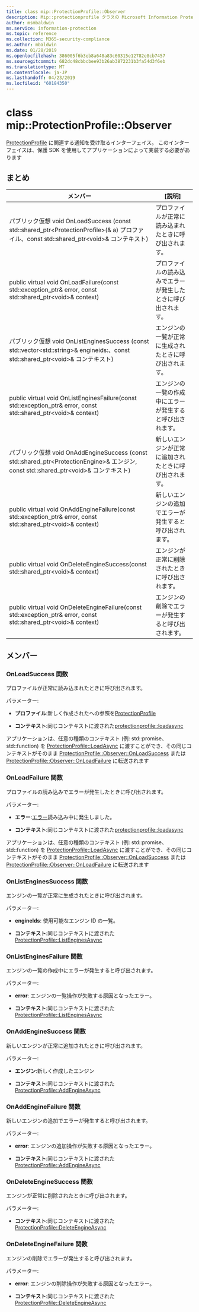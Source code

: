 ```yaml
---
title: class mip::ProtectionProfile::Observer
description: Mip::protectionprofile クラスの Microsoft Information Protection (MIP) SDK について説明します。
author: msmbaldwin
ms.service: information-protection
ms.topic: reference
ms.collection: M365-security-compliance
ms.author: mbaldwin
ms.date: 01/28/2019
ms.openlocfilehash: 386005f6b3eb8a648a83c60315e12782e8cb7457
ms.sourcegitcommit: 682dc48cbbcbee93b26ab3872231b3fa54d3f6eb
ms.translationtype: MT
ms.contentlocale: ja-JP
ms.lasthandoff: 04/23/2019
ms.locfileid: "60184350"
---
```

# <a name="class-mipprotectionprofileobserver"></a>class mip::ProtectionProfile::Observer 
[ProtectionProfile](class_mip_protectionprofile.md) に関連する通知を受け取るインターフェイス。
このインターフェイスは、保護 SDK を使用してアプリケーションによって実装する必要があります
  
## <a name="summary"></a>まとめ
 メンバー                        | [説明]                                
--------------------------------|---------------------------------------------
パブリック仮想 void OnLoadSuccess (const std::shared_ptr\<ProtectionProfile\>(& a) プロファイル、const std::shared_ptr\<void\>& コンテキスト)  |  プロファイルが正常に読み込まれたときに呼び出されます。
public virtual void OnLoadFailure(const std::exception_ptr& error, const std::shared_ptr\<void\>& context)  |  プロファイルの読み込みでエラーが発生したときに呼び出されます。
パブリック仮想 void OnListEnginesSuccess (const std::vector\<std::string\>& engineids:、const std::shared_ptr\<void\>& コンテキスト)  |  エンジンの一覧が正常に生成されたときに呼び出されます。
public virtual void OnListEnginesFailure(const std::exception_ptr& error, const std::shared_ptr\<void\>& context)  |  エンジンの一覧の作成中にエラーが発生すると呼び出されます。
パブリック仮想 void OnAddEngineSuccess (const std::shared_ptr\<ProtectionEngine\>& エンジン, const std::shared_ptr\<void\>& コンテキスト)  |  新しいエンジンが正常に追加されたときに呼び出されます。
public virtual void OnAddEngineFailure(const std::exception_ptr& error, const std::shared_ptr\<void\>& context)  |  新しいエンジンの追加でエラーが発生すると呼び出されます。
public virtual void OnDeleteEngineSuccess(const std::shared_ptr\<void\>& context)  |  エンジンが正常に削除されたときに呼び出されます。
public virtual void OnDeleteEngineFailure(const std::exception_ptr& error, const std::shared_ptr\<void\>& context)  |  エンジンの削除でエラーが発生すると呼び出されます。
  
## <a name="members"></a>メンバー
  
### <a name="onloadsuccess-function"></a>OnLoadSuccess 関数
プロファイルが正常に読み込まれたときに呼び出されます。

パラメーター:  
* **プロファイル**:新しく作成されたへの参照を[ProtectionProfile](class_mip_protectionprofile.md)


* **コンテキスト**:同じコンテキストに渡された[protectionprofile::loadasync](class_mip_protectionprofile.md#addengineasync-function)


アプリケーションは、任意の種類のコンテキスト (例: std::promise、std::function) を [ProtectionProfile::LoadAsync](class_mip_protectionprofile.md#addengineasync-function) に渡すことができ、その同じコンテキストがそのまま [ProtectionProfile::Observer::OnLoadSuccess](class_mip_protectionprofile_observer.md#onloadsuccess-function) または [ProtectionProfile::Observer::OnLoadFailure](class_mip_protectionprofile_observer.md#onloadfailure-function) に転送されます
  
### <a name="onloadfailure-function"></a>OnLoadFailure 関数
プロファイルの読み込みでエラーが発生したときに呼び出されます。

パラメーター:  
* **エラー**:[エラー](class_mip_error.md)読み込み中に発生しました。 


* **コンテキスト**:同じコンテキストに渡された[protectionprofile::loadasync](class_mip_protectionprofile.md#addengineasync-function)


アプリケーションは、任意の種類のコンテキスト (例: std::promise、std::function) を [ProtectionProfile::LoadAsync](class_mip_protectionprofile.md#addengineasync-function) に渡すことができ、その同じコンテキストがそのまま [ProtectionProfile::Observer::OnLoadSuccess](class_mip_protectionprofile_observer.md#onloadsuccess-function) または [ProtectionProfile::Observer::OnLoadFailure](class_mip_protectionprofile_observer.md#onloadfailure-function) に転送されます
  
### <a name="onlistenginessuccess-function"></a>OnListEnginesSuccess 関数
エンジンの一覧が正常に生成されたときに呼び出されます。

パラメーター:  
* **engineIds**: 使用可能なエンジン ID の一覧。 


* **コンテキスト**:同じコンテキストに渡された[ProtectionProfile::ListEnginesAsync](class_mip_protectionprofile.md#listenginesasync-function)


  
### <a name="onlistenginesfailure-function"></a>OnListEnginesFailure 関数
エンジンの一覧の作成中にエラーが発生すると呼び出されます。

パラメーター:  
* **error**: エンジンの一覧操作が失敗する原因となったエラー。 


* **コンテキスト**:同じコンテキストに渡された[ProtectionProfile::ListEnginesAsync](class_mip_protectionprofile.md#listenginesasync-function)


  
### <a name="onaddenginesuccess-function"></a>OnAddEngineSuccess 関数
新しいエンジンが正常に追加されたときに呼び出されます。

パラメーター:  
* **エンジン**:新しく作成したエンジン 


* **コンテキスト**:同じコンテキストに渡された[ProtectionProfile::AddEngineAsync](class_mip_protectionprofile.md#addengineasync-function)


  
### <a name="onaddenginefailure-function"></a>OnAddEngineFailure 関数
新しいエンジンの追加でエラーが発生すると呼び出されます。

パラメーター:  
* **error**: エンジンの追加操作が失敗する原因となったエラー。 


* **コンテキスト**:同じコンテキストに渡された[ProtectionProfile::AddEngineAsync](class_mip_protectionprofile.md#addengineasync-function)


  
### <a name="ondeleteenginesuccess-function"></a>OnDeleteEngineSuccess 関数
エンジンが正常に削除されたときに呼び出されます。

パラメーター:  
* **コンテキスト**:同じコンテキストに渡された[ProtectionProfile::DeleteEngineAsync](class_mip_protectionprofile.md#deleteengineasync-function)


  
### <a name="ondeleteenginefailure-function"></a>OnDeleteEngineFailure 関数
エンジンの削除でエラーが発生すると呼び出されます。

パラメーター:  
* **error**: エンジンの削除操作が失敗する原因となったエラー。 


* **コンテキスト**:同じコンテキストに渡された[ProtectionProfile::DeleteEngineAsync](class_mip_protectionprofile.md#deleteengineasync-function)

